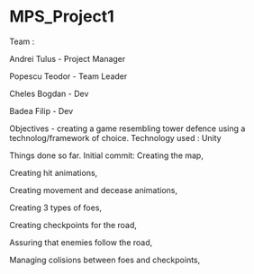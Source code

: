 # MPS_Project1
Team :

  Andrei Tulus - Project Manager
  
  Popescu Teodor - Team Leader
  
  Cheles Bogdan - Dev
  
  Badea Filip - Dev

Objectives - creating a game resembling tower defence using a technolog/framework of choice. 
Technology used : Unity

Things done so far.
Initial commit:
  Creating the map,
  
  Creating hit animations,
  
  Creating movement and decease animations,
  
  Creating 3 types of foes,
  
  Creating checkpoints for the road,
  
  Assuring that enemies follow the road,
  
  Managing colisions between foes and checkpoints,
